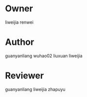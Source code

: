 # Owner
liweijia
renwei

# Author
guanyanliang
wuhao02
liuxuan
liweijia

# Reviewer
guanyanliang
liweijia
zhapuyu